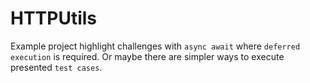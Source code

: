 # HTTPUtils

Example project highlight challenges with `async await` where `deferred execution` is required.
Or maybe there are simpler ways to execute presented `test cases`.
